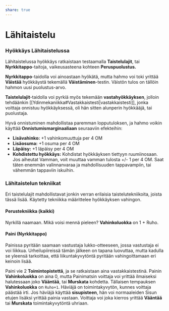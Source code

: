 ```yaml
---
share: true
---
```

# Lähitaistelu

### Hyökkäys Lähitaistelussa
Lähitaistelussa hyökkäys ratkaistaan testaamalla **Taistelulajit**, tai **Nyrkkitappo**-taitoja, vaikeusasteena kohteen **Peruspuolustus.**

**Nyrkkitappo**-taidolla voi ainoastaan hyökätä, mutta hahmo voi toki yrittää **Väistää** hyökkäystä tekemällä **Väistäminen**-testin. Väistön tulos on tällöin hahmon uusi puolustus-arvo.

**Taistelulajit**-taidolla voi pyrkiä myös tekemään **vastahyökkäyksen**, jolloin tehdäänkin [[Ydinmekaniikka#Vastakkaistesti|vastakkaistesti]], jonka voittaja onnistuu hyökkäyksessä, oli hän sitten alunperin hyökkääjä, tai puolustaja.

Hyvä onnistuminen mahdollistaa paremman lopputuloksen, ja hahmo voikin käyttää **Onnistumismarginaaliaan** seuraaviin efekteihin:

- **Lisävahinko:** +1 vahinkomuuttuja per 4 OM
- **Lisäosuma:** +1 osuma per 4 OM
- **Läpäisy:** +1 läpäisy per 4 OM
- **Kohdistettu hyökkäys:** Kohdistat hyökkäyksen tiettyyn ruumiinosaan. Jos aiheutat Vamman, voit muuttaa vamman tulosta +/- 1 per 4 OM. Saat täten enemmän valinnanvaraa ja mahdollisuuden tappavampiin, tai vähemmän tappaviin iskuihin.

### Lähitaistelun tekniikat
Eri taistelulajit mahdollistavat jonkin verran erilaisia taistelutekniikoita, joista tässä lisää. Käytetty tekniikka määrittelee hyökkäyksen vahingon.

#### Perustekniikka (kaikki)
Nyrkillä naamaan. Mikä voisi mennä pieleen? **Vahinkoluokka** on 1 + Ruho.

#### Paini (Nyrkkitappo)
Painissa pyritään saamaan vastustaja lukko-otteeseen, jossa vastustaja ei voi liikkua. Urheilupiireissä tämän jälkeen on tapana luovuttaa, mutta kadulla se yleensä tarkoittaa, että liikuntakyvytöntä pyritään vahingoittamaan eri keinoin lisää.

Paini vie 2 **Toimintopistettä**, ja se ratkaistaan aina vastakkaistestinä. Painin **Vahinkoluokka** on aina 0, mutta Painimatsin voittaja voi yrittää ilmaiseksi halutessaan joko **Vääntää**, tai **Murskata** kohdetta. Tällaisen tempauksen **Vahinkoluokka** on `Ruho+1`. Häviäjä on toimintakyvytön, kunnes voittaja päästää irti. Jos häviäjä käyttää **sisupisteen**, hän voi normaaleiden Sisun etujen lisäksi yrittää painia vastaan. Voittaja voi joka kierros yrittää **Vääntää** tai **Murskata** toimintakyvytöntä uhriaan.